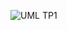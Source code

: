 ![UML TP1](https://github.com/MateoGM5/TP1Futbol/assets/101433372/506d7410-8fc0-4b70-bcb3-03aab32ef916)
